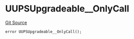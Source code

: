 # UUPSUpgradeable__OnlyCall
[Git Source](https://github.com/ContractLabs/foundry-bountykinds-contract/blob/67e6855d3beabdf242cc0b51d9e53b087a5235b9/src/oz-custom/oz-upgradeable/proxy/utils/UUPSUpgradeable.sol)


```solidity
error UUPSUpgradeable__OnlyCall();
```

